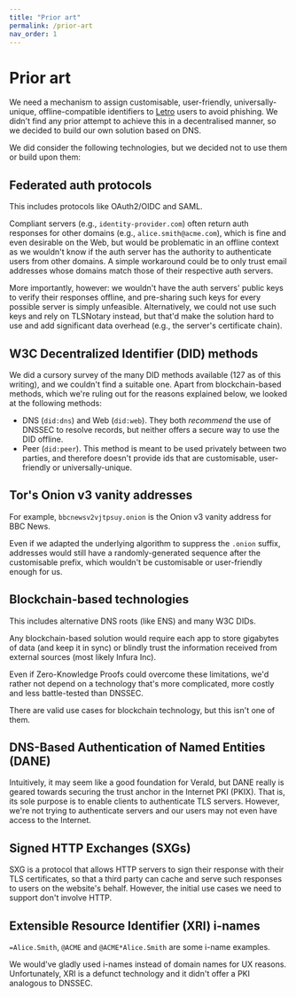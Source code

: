 ```yaml
---
title: "Prior art"
permalink: /prior-art
nav_order: 1
---
```


# Prior art

We need a mechanism to assign customisable, user-friendly, universally-unique, offline-compatible identifiers to [Letro](https://letro.app/en/) users to avoid phishing. We didn't find any prior attempt to achieve this in a decentralised manner, so we decided to build our own solution based on DNS.

We did consider the following technologies, but we decided not to use them or build upon them:

## Federated auth protocols

This includes protocols like OAuth2/OIDC and SAML.

Compliant servers (e.g., `identity-provider.com`) often return auth responses for other domains (e.g., `alice.smith@acme.com`), which is fine and even desirable on the Web, but would be problematic in an offline context as we wouldn't know if the auth server has the authority to authenticate users from other domains. A simple workaround could be to only trust email addresses whose domains match those of their respective auth servers.

More importantly, however: we wouldn't have the auth servers' public keys to verify their responses offline, and pre-sharing such keys for every possible server is simply unfeasible. Alternatively, we could not use such keys and rely on TLSNotary instead, but that'd make the solution hard to use and add significant data overhead (e.g., the server's certificate chain).

## W3C Decentralized Identifier (DID) methods

We did a cursory survey of the many DID methods available (127 as of this writing), and we couldn't find a suitable one. Apart from blockchain-based methods, which we're ruling out for the reasons explained below, we looked at the following methods:

- DNS (`did:dns`) and Web (`did:web`). They both _recommend_ the use of DNSSEC to resolve records, but neither offers a secure way to use the DID offline.
- Peer (`did:peer`). This method is meant to be used privately between two parties, and therefore doesn't provide ids that are customisable, user-friendly or universally-unique.

## Tor's Onion v3 vanity addresses

For example, `bbcnewsv2vjtpsuy.onion` is the Onion v3 vanity address for BBC News.

Even if we adapted the underlying algorithm to suppress the `.onion` suffix, addresses would still have a randomly-generated sequence after the customisable prefix, which wouldn't be customisable or user-friendly enough for us.

## Blockchain-based technologies

This includes alternative DNS roots (like ENS) and many W3C DIDs.

Any blockchain-based solution would require each app to store gigabytes of data (and keep it in sync) or blindly trust the information received from external sources (most likely Infura Inc).

Even if Zero-Knowledge Proofs could overcome these limitations, we'd rather not depend on a technology that's more complicated, more costly and less battle-tested than DNSSEC.

There are valid use cases for blockchain technology, but this isn't one of them.

## DNS-Based Authentication of Named Entities (DANE)

Intuitively, it may seem like a good foundation for VeraId, but DANE really is geared towards securing the trust anchor in the Internet PKI (PKIX). That is, its sole purpose is to enable clients to authenticate TLS servers. However, we're not trying to authenticate servers and our users may not even have access to the Internet.

## Signed HTTP Exchanges (SXGs)

SXG is a protocol that allows HTTP servers to sign their response with their TLS certificates,
so that a third party can cache and serve such responses to users on the website's behalf.
However,
the initial use cases we need to support don't involve HTTP.

## Extensible Resource Identifier (XRI) i-names

`=Alice.Smith`, `@ACME` and `@ACME*Alice.Smith` are some i-name examples.

We would've gladly used i-names instead of domain names for UX reasons. Unfortunately, XRI is a defunct technology and it didn't offer a PKI analogous to DNSSEC.
